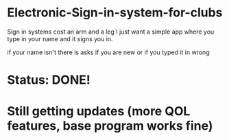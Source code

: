 # Electronic-Sign-in-system-for-clubs
Sign in systems cost an arm and a leg I just want a simple app where you type in your name and it signs you in.

if your name isn't there is asks if you are new or if you typed it in wrong

# Status: DONE! 
# Still getting updates (more QOL features, base program works fine)
